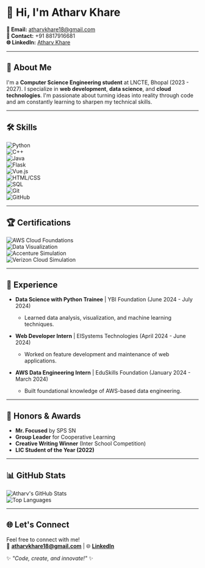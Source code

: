 # 👋 Hi, I'm Atharv Khare  

**📧 Email:** [atharvkhare18@gmail.com](mailto:atharvkhare18@gmail.com)  
**📱 Contact:** +91 8817916681  
**🌐 LinkedIn:** [Atharv Khare](https://linkedin.com/in/atharv-khare-a10456274/)  

---

## 🌟 About Me  

I'm a **Computer Science Engineering student** at LNCTE, Bhopal (2023 - 2027). I specialize in **web development**, **data science**, and **cloud technologies**. I'm passionate about turning ideas into reality through code and am constantly learning to sharpen my technical skills.  

---

## 🛠️ Skills  

![Python](https://img.shields.io/badge/-Python-blue?style=flat-square&logo=python)  
![C++](https://img.shields.io/badge/-C++-00599C?style=flat-square&logo=c%2B%2B)  
![Java](https://img.shields.io/badge/-Java-orange?style=flat-square&logo=java)  
![Flask](https://img.shields.io/badge/-Flask-grey?style=flat-square&logo=flask)  
![Vue.js](https://img.shields.io/badge/-Vue.js-4FC08D?style=flat-square&logo=vue.js)  
![HTML/CSS](https://img.shields.io/badge/-HTML%20%2F%20CSS-orange?style=flat-square&logo=html5)  
![SQL](https://img.shields.io/badge/-SQL-lightgrey?style=flat-square&logo=postgresql)  
![Git](https://img.shields.io/badge/-Git-red?style=flat-square&logo=git)  
![GitHub](https://img.shields.io/badge/-GitHub-black?style=flat-square&logo=github)  

---

## 🏆 Certifications  

![AWS Cloud Foundations](https://img.shields.io/badge/-AWS%20Cloud%20Foundations-orange?style=flat-square&logo=amazonaws)  
![Data Visualization](https://img.shields.io/badge/-Data%20Visualization-brightgreen?style=flat-square)  
![Accenture Simulation](https://img.shields.io/badge/-Accenture%20Simulation-blue?style=flat-square&logo=accenture)  
![Verizon Cloud Simulation](https://img.shields.io/badge/-Verizon%20Cloud%20Simulation-purple?style=flat-square&logo=verizon)  

---

## 💼 Experience  

- **Data Science with Python Trainee** | YBI Foundation (June 2024 - July 2024)  
  - Learned data analysis, visualization, and machine learning techniques.  

- **Web Developer Intern** | EISystems Technologies (April 2024 - June 2024)  
  - Worked on feature development and maintenance of web applications.  

- **AWS Data Engineering Intern** | EduSkills Foundation (January 2024 - March 2024)  
  - Built foundational knowledge of AWS-based data engineering.  

---

## 🏅 Honors & Awards  

- **Mr. Focused** by SPS SN  
- **Group Leader** for Cooperative Learning  
- **Creative Writing Winner** (Inter School Competition)  
- **LIC Student of the Year (2022)**  

---

## 📊 GitHub Stats  

![Atharv's GitHub Stats](https://github-readme-stats.vercel.app/api?username=atharvkhare&show_icons=true&theme=radical)  
![Top Languages](https://github-readme-stats.vercel.app/api/top-langs/?username=atharvkhare&layout=compact&theme=radical)  

---

## 🌐 Let's Connect  

Feel free to connect with me!  
📧 **[atharvkhare18@gmail.com](mailto:atharvkhare18@gmail.com)** | 🌐 **[LinkedIn](https://linkedin.com/in/atharv-khare-a10456274/)**  

✨ *"Code, create, and innovate!"* ✨

